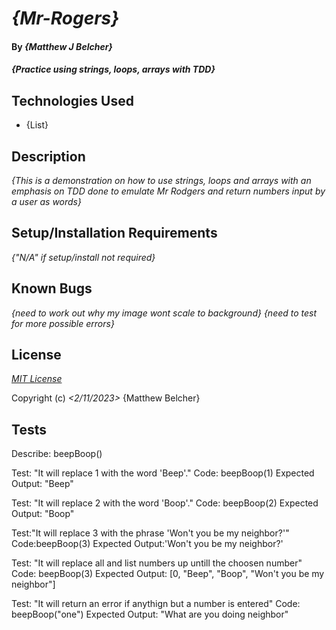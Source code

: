 # _{Mr-Rogers}_

#### By _**{Matthew J Belcher}**_

#### _{Practice using strings, loops, arrays with TDD}_

## Technologies Used

* {List}

## Description

_{This is a demonstration on how to use strings, loops and arrays with an emphasis on TDD done to emulate Mr Rodgers and return numbers input by a user as words}_

## Setup/Installation Requirements

_{"N/A" if setup/install not required}_

## Known Bugs

_{need to work out why my image wont scale to background}_
_{need to test for more possible errors}_

## License

_[MIT License](https://opensource.org/licenses/MIT)_

Copyright (c) _<2/11/2023>_ {Matthew Belcher}

## Tests

Describe: beepBoop()

Test: "It will replace 1 with the word 'Beep'."
Code: beepBoop(1)
Expected Output: "Beep"

Test: "It will replace 2 with the word 'Boop'."
Code: beepBoop(2)
Expected Output: "Boop"

Test:"It will replace 3 with the phrase 'Won't you be my neighbor?'"
Code:beepBoop(3)
Expected Output:'Won't you be my neighbor?'

Test: "It will replace all and list numbers up untill the choosen number"
Code: beepBoop(3)
Expected Output: [0, "Beep", "Boop", "Won't you be my neighbor"]

Test: "It will return an error if anythign but a number is entered"
Code: beepBoop("one")
Expected Output: "What are you doing neighbor"


<!-- Describe: roboRogers()

Test: Don't Test UI
Code: Nevermind
Expected Output: -->